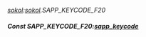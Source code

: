 _[sokol](../../modules/sokol/sokol-module.md):[sokol](../../modules/sokol/sokol-module.md).SAPP\_KEYCODE\_F20_
##### Const SAPP\_KEYCODE\_F20:[sapp_keycode](../../modules/sokol/sokol-sapp_keycode.md)
